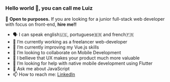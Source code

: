 ### Hello world 👋, you can call me Luiz


  🤝 **Open to purposes.** If you are looking for a junior full-stack web developer with focus on front-end, __hire me!!__ 


- 🗣️ I can speak english🇺🇸, portuguese🇧🇷 and french🇫🇷 
- 🔭 I’m currently working as a freelancer web-developer
- 🌱 I’m currently improving my Vue.js skills
- 👯 I’m looking to collaborate on Mobile Development
- 📱 I bellieve that UX makes your product much more valuable
- 🤔 I’m looking for help with native mobile development using Flutter
- 💬 Ask me about JavaScript
- 📫 How to reach me: [LinkedIn](https://www.linkedin.com/in/luiz-fran%C3%A7a-057060115/)

